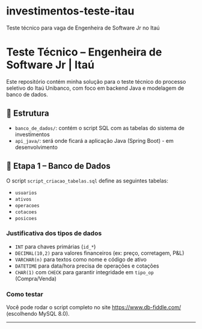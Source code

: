 # investimentos-teste-itau
Teste técnico para vaga de Engenheira de Software Jr no Itaú
# Teste Técnico – Engenheira de Software Jr | Itaú

Este repositório contém minha solução para o teste técnico do processo seletivo do Itaú Unibanco, com foco em backend Java e modelagem de banco de dados.

## 📁 Estrutura

- `banco_de_dados/`: contém o script SQL com as tabelas do sistema de investimentos
- `api_java/`: será onde ficará a aplicação Java (Spring Boot) - em desenvolvimento

## 🧠 Etapa 1 – Banco de Dados

O script `script_criacao_tabelas.sql` define as seguintes tabelas:
- `usuarios`
- `ativos`
- `operacoes`
- `cotacoes`
- `posicoes`

### Justificativa dos tipos de dados

- `INT` para chaves primárias (`id_*`)
- `DECIMAL(10,2)` para valores financeiros (ex: preço, corretagem, P&L)
- `VARCHAR(n)` para textos como nome e código de ativo
- `DATETIME` para data/hora precisa de operações e cotações
- `CHAR(1)` com `CHECK` para garantir integridade em `tipo_op` (Compra/Venda)

### Como testar

Você pode rodar o script completo no site https://www.db-fiddle.com/ (escolhendo MySQL 8.0).

---
